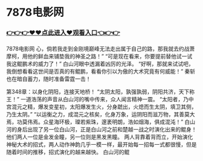 # 7878电影网

### <a href="https://github.com/xinfue/dunp/issues/2">👉👉👉♥♥点此进入♥观看入口👈👉👉</a>

7878电影网
心，倘若我走到金刚境巅峰无法走出属于自己的路，那我就去约战萧摩柯，用他的鲜血来铺垫我的神圣之路！”
    “可是现在看来，你要提前替他试一试我这鲲鹏术的威力了！”
    白山河眼中透漏着凶厉的光泽。
    “好啊，那就来试试吧，我倒想看看这世间是否真的有鲲鹏，看看你引以为傲的大术究竟有何威能！”
    秦斩也在暗自蓄力，随时准备雷霆一击！

第348章：以身化阴阳，连接天地桥！
    “太阴太阳，孰强孰弱，阴阳共济，天下称王！”
    一道浩荡的声音从白山河的嘴中传来，众人闻言精神一震。
    “太阳者，乃中宫混元之精，爆发变星初，太阳爆发生火，分身虣出，火熄而生太阴，填卫其侧，乃生太阴。”
    “以运衡之力，成混元之核矣，化身万象，运阴阳而滋万物，其善莫大焉，功莫伟焉。众星海环极，璨若紫珠，邃袤明朗，浩如烟海，俱成混沌！”
    白山河的身后出现了另一位白山河，正是白山河之前和楚越一战之时演化出来的鲲身！
    他们两人一位是金发金瞳，另一位则是黑发黑瞳。
    两人背靠着背而立，开始演化神秘大术的招式，两人动作神韵几乎一模一样，最开始每一招每一式都很慢，但是随着时间的推移，招式演化的越来越快。
    白山河的鲲
